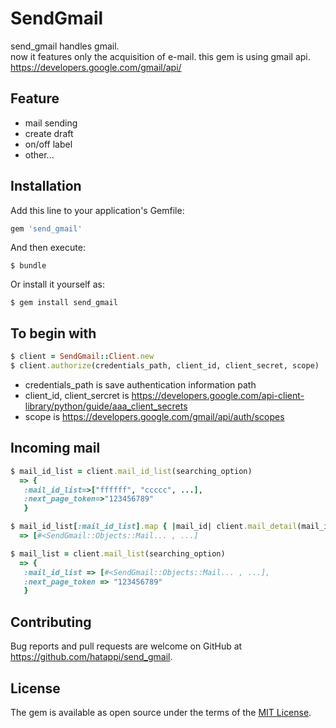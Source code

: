 # SendGmail

send_gmail handles gmail.  
now it features only the acquisition of e-mail. this gem is using gmail api.  
https://developers.google.com/gmail/api/ 

## Feature
* mail sending
* create draft
* on/off label
* other...

## Installation

Add this line to your application's Gemfile:

```ruby
gem 'send_gmail'
```

And then execute:

    $ bundle

Or install it yourself as:

    $ gem install send_gmail

## To begin with
```ruby
$ client = SendGmail::Client.new
$ client.authorize(credentials_path, client_id, client_secret, scope)
```

* credentials_path is save authentication information path
* client_id, client_sercret is https://developers.google.com/api-client-library/python/guide/aaa_client_secrets
* scope is https://developers.google.com/gmail/api/auth/scopes

## Incoming mail

```ruby
$ mail_id_list = client.mail_id_list(searching_option)
  => {
   :mail_id_list=>["ffffff", "ccccc", ...],
   :next_page_token=>"123456789"
   }

$ mail_id_list[:mail_id_list].map { |mail_id| client.mail_detail(mail_id) }
  => [#<SendGmail::Objects::Mail... , ...]
```

```ruby
$ mail_list = client.mail_list(searching_option)
  => {
   :mail_id_list => [#<SendGmail::Objects::Mail... , ...],
   :next_page_token => "123456789"
   }
```


## Contributing

Bug reports and pull requests are welcome on GitHub at https://github.com/hatappi/send_gmail.

## License

The gem is available as open source under the terms of the [MIT License](http://opensource.org/licenses/MIT).

